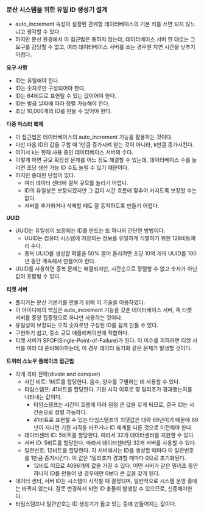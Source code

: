 ### 분산 시스템을 위한 유일 ID 생성기 설계
* auto_increment 속성이 설정된 관계형 데이터베이스의 기본 키를 쓰면 되지 않느냐고 생각할 수 있다.
* 하지만 분산 환경에서 이 접근법은 통하지 않는데, 데이터베이스 서버 한 대로는 그 요구를 감당할 수 없고, 여러 데이터베이스 서버를 쓰는 경우엔 지연 시간을 낮추기 어렵다.

**요구 사항**
* ID는 유일해야 한다.
* ID는 숫자로만 구성되어야 한다.
* ID는 64비트로 표현될 수 있는 값이어야 한다.
* ID는 발급 날짜에 따라 정렬 가능해야 한다.
* 초당 10,000개의 ID를 만들 수 있어야 한다.

**다중 마스터 복제**
* 이 접근법은 데이터베이스의 auto_increment 기능을 활용하는 것이다.
* 다만 다음 ID의 값을 구할 때 1만큼 증가시켜 얻는 것이 아니라, k만큼 증가시킨다.
* 여기서 k는 현재 사용 중인 데이터베이스 서버의 수다.
* 이렇게 하면 규모 확장성 문제를 어느 정도 해결할 수 있는데, 데이터베이스 수를 늘리면 초당 생산 가능 ID 수도 늘릴 수 있기 때문이다.
* 하지만 중대한 단점이 있다.
  * 여러 데이터 센터에 걸쳐 규모를 늘리기 어렵다.
  * ID의 유일성은 보장되겠지만 그 값이 시간 흐름에 맞추어 커지도록 보장할 수는 없다.
  * 서버를 추가하거나 삭제할 때도 잘 동작하도록 만들기 어렵다.

**UUID**
* UUID는 유일성이 보장되는 ID를 만드는 또 하나의 간단한 방법이다. 
  * UUID는 컴퓨터 시스템에 저장되는 정보를 유일하게 식별하기 위한 128비트짜리 수다.
  * 중복 UUID를 생성할 확률을 50% 끌어 올리려면 초당 10억 개의 UUID를 100년 동안 계속해서 만들어야 한다.
* UUID를 사용하면 중복 문제는 해결되지만, 시간순으로 정렬할 수 없고 숫자가 아닌 값이 포함될 수 있다.

**티켓 서버**
* 플리커는 분산 기본키를 만들기 위해 이 기술을 이용하였다.
* 이 아이디에의 핵심은 auto_increment 기능을 갖춘 데이터베이스 서버, 즉 티켓 서버를 중앙 집중형으로 하나만 사용하는 것이다.
* 유일성이 보장되는 오직 숫자로만 구성된 ID를 쉽게 만들 수 있다.
* 구현하기 쉽고, 중소 규모 애플리케이션에 적합하다.
* 티켓 서버가 SPOF(Single-Point-of-Failure)가 된다. 이 이슈를 피하려면 티켓 서버를 여러 대 준비해야하는데, 이 경우 데이터 동기화 같은 문제가 발생할 것이다.

**트위터 스노우 플레이크 접근법**
* 각개 격파 전략(divide and conquer)
  * 사인 비트: 1비트를 할당한다. 음수, 양수를 구별하는 데 사용할 수 있다.
  * 타임스탬프: 41비트를 할당한다. 기원 시각 이후로 몇 밀리초가 경과했는지를 나타내는 값이다.
    * 타임스탬프는 시간이 흐름에 따라 점점 큰 값을 갖게 되므로, 결국 ID는 시간순으로 정렬 가능하다.
    * 41비트로 표현할 수 있는 타임스탬프의 최댓값은 대략 69년이기 때문에 69년이 지나면 기원 시각을 바꾸거나 ID 체계를 다른 것으로 이전해야 한다.
  * 데이터센터 ID: 5비트를 할당한다. 따라서 32개 데이터센터를 지원할 수 있다.
  * 서버 ID: 5비트를 할당한다. 따라서 데이터센터당 32개 서버를 사용할 수 있다.
  * 일련번호: 12비트를 할당한다. 각 서버에서는 ID를 생성할 때마다 이 일련번호를 1만큼 증가시킨다. 이 값은 1밀리초가 경과할 때마다 0으로 초기화된다.
    * 12비트 이므로 4096개의 값을 가질 수 있다. 어떤 서버가 같은 밀리초 동안 하나의 ID를 만들어 낸 경우에만 0보다 큰 값을 갖게 된다.
* 데이터 센터, 서버 ID는 시스템이 시작할 때 결정되며, 일반적으로 시스템 운영 중에는 바뀌지 않는다. 잘못 변경하게 되면 ID 충돌이 발생할 수 있으므로, 신중해야한다.
* 타임스탬프나 일련번호는 ID 생성기가 돌고 있는 중에 만들어지는 값이다.